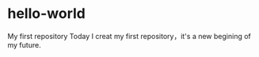 # hello-world
My first repository
Today I creat my first repository，it's a new begining of my future. 
